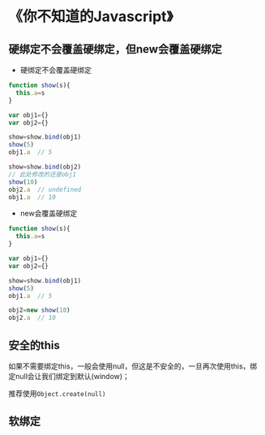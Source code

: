 # 《你不知道的Javascript》

## 硬绑定不会覆盖硬绑定，但new会覆盖硬绑定

* 硬绑定不会覆盖硬绑定
```js
function show(s){
  this.a=s
}

var obj1={}
var obj2={}

show=show.bind(obj1)
show(5)
obj1.a  // 5

show=show.bind(obj2)
// 此处修改的还是obj1
show(10)
obj2.a  // undefined
obj1.a  // 10
```
* new会覆盖硬绑定
```js
function show(s){
  this.a=s
}

var obj1={}
var obj2={}

show=show.bind(obj1)
show(5)
obj1.a  // 5

obj2=new show(10)
obj2.a  // 10
```

## 安全的this

如果不需要绑定this，一般会使用null，但这是不安全的，一旦再次使用this，绑定null会让我们绑定到默认(window)；

推荐使用`Object.create(null)`

## 软绑定




